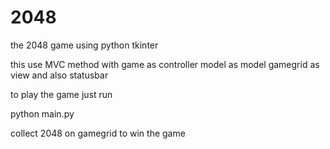 # 2048
the 2048 game using python tkinter

this use MVC method with 
game as controller
model as model
gamegrid as view
and also statusbar

to play the game just run 

python main.py

collect 2048 on gamegrid to win the game
